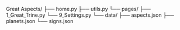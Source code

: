 Great Aspects/
├── home.py
├── utils.py
└── pages/
    ├── 1_Great_Trine.py
    └── 9_Settings.py
└── data/
    ├── aspects.json
    ├── planets.json
    └── signs.json
